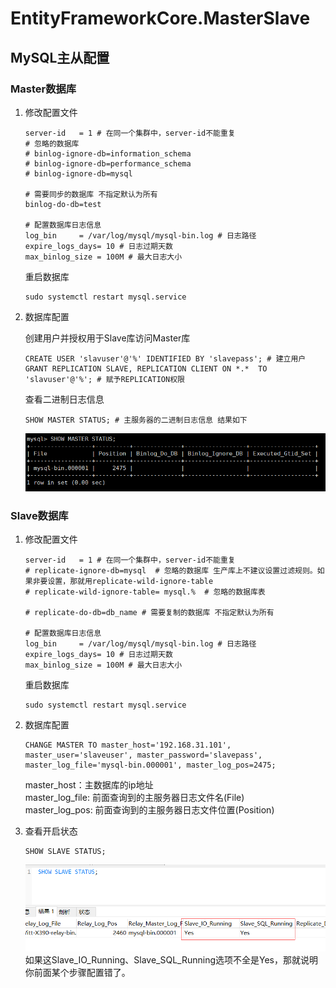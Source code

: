 # EntityFrameworkCore.MasterSlave

## MySQL主从配置

### Master数据库  
1. 修改配置文件
    ```
    server-id	= 1 # 在同一个集群中，server-id不能重复
    # 忽略的数据库
    # binlog-ignore-db=information_schema 
    # binlog-ignore-db=performance_schema
    # binlog-ignore-db=mysql

    # 需要同步的数据库 不指定默认为所有
    binlog-do-db=test

    # 配置数据库日志信息
    log_bin		= /var/log/mysql/mysql-bin.log # 日志路径
    expire_logs_days= 10 # 日志过期天数
    max_binlog_size	= 100M # 最大日志大小

    ```

    重启数据库
    ```
    sudo systemctl restart mysql.service
    ```
2. 数据库配置

    创建用户并授权用于Slave库访问Master库  
    ```
    CREATE USER 'slavuser'@'%' IDENTIFIED BY 'slavepass'; # 建立用户
    GRANT REPLICATION SLAVE, REPLICATION CLIENT ON *.*  TO 'slavuser'@'%'; # 赋予REPLICATION权限 
    ```

    查看二进制日志信息

    ```
    SHOW MASTER STATUS; # 主服务器的二进制日志信息 结果如下
    ```
    ![主服务器的二进制日志信息](./images/主服务器的二进制日志信息.png)

    
### Slave数据库  
1. 修改配置文件
    ```
    server-id	= 1 # 在同一个集群中，server-id不能重复
    # replicate-ignore-db=mysql  # 忽略的数据库 生产库上不建议设置过滤规则。如果非要设置，那就用replicate-wild-ignore-table
    # replicate-wild-ignore-table= mysql.%  # 忽略的数据库表

    # replicate-do-db=db_name # 需要复制的数据库 不指定默认为所有

    # 配置数据库日志信息 
    log_bin		= /var/log/mysql/mysql-bin.log # 日志路径
    expire_logs_days= 10 # 日志过期天数
    max_binlog_size	= 100M # 最大日志大小

    ```

    重启数据库
    ```
    sudo systemctl restart mysql.service
    ```
2. 数据库配置

    ```
    CHANGE MASTER TO master_host='192.168.31.101', master_user='slaveuser', master_password='slavepass', master_log_file='mysql-bin.000001', master_log_pos=2475;
    ```
    master_host：主数据库的ip地址  
    master_log_file: 前面查询到的主服务器日志文件名(File)  
    master_log_pos: 前面查询到的主服务器日志文件位置(Position)  

3. 查看开启状态
    ```
    SHOW SLAVE STATUS;
    ```
    ![从库状态](./images/从库状态.png)  
    如果这Slave_IO_Running、Slave_SQL_Running选项不全是Yes，那就说明你前面某个步骤配置错了。
